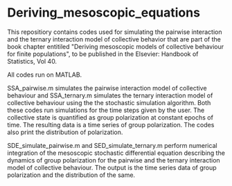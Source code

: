 # Deriving_mesoscopic_equations

This repositiory contains codes used for simulating the pairwise interaction and the ternary
interaction model of collective behavior that are part of the book chapter entitiled
"Deriving mesoscopic models of collective behaviour for finite populations", to be
published in the Elsevier: Handbook of Statistics, Vol 40.

All codes run on MATLAB.

SSA_pairwise.m simulates the pairwise interaction model of collective behaviour and SSA_ternary.m simulates the ternary interaction model of collective behaviour using the the stochastic simulation algorithm. Both these codes run simulations for the time steps given by the user. The collective state is quantified as group polarization at constant epochs of time. The resulting data is a time series of group polarization. The codes also print the distribution of polarization.

SDE_simulate_pairwise.m and SED_simulate_ternary.m perform numerical integration of the mesoscopic stochastic differential equation describing the dynamics of group polarization for the pairwise and the ternary interaction model of collective behaviour. The output is the time series data of group polarization and the distribution of the same.

